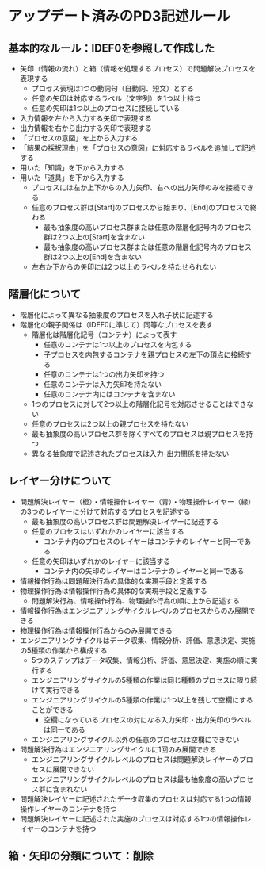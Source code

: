 ﻿# アップデート済みのPD3記述ルール

## 基本的なルール：IDEF0を参照して作成した
- 矢印（情報の流れ）と箱（情報を処理するプロセス）で問題解決プロセスを表現する
  - プロセス表現は1つの動詞句（自動詞、短文）とする
  - 任意の矢印は対応するラベル（文字列）を1つ以上持つ
  - 任意の矢印は1つ以上のプロセスに接続している
- 入力情報を左から入力する矢印で表現する
- 出力情報を右から出力する矢印で表現する
- 「プロセスの意図」を上から入力する
- 「結果の採択理由」を「プロセスの意図」に対応するラベルを追加して記述する
- 用いた「知識」を下から入力する
- 用いた「道具」を下から入力する
  - プロセスには左か上下からの入力矢印、右への出力矢印のみを接続できる
  - 任意のプロセス群は[Start]のプロセスから始まり、[End]のプロセスで終わる
    - 最も抽象度の高いプロセス群または任意の階層化記号内のプロセス群は2つ以上の[Start]を含まない
    - 最も抽象度の高いプロセス群または任意の階層化記号内のプロセス群は2つ以上の[End]を含まない
  - 左右か下からの矢印には2つ以上のラベルを持たせられない

## 階層化について
- 階層化によって異なる抽象度のプロセスを入れ子状に記述する
- 階層化の親子関係は（IDEF0に準じて）同等なプロセスを表す
  - 階層化は階層化記号（コンテナ）によって表す
    - 任意のコンテナは1つ以上のプロセスを内包する
    - 子プロセスを内包するコンテナを親プロセスの左下の頂点に接続する
    - 任意のコンテナは1つの出力矢印を持つ
    - 任意のコンテナは入力矢印を持たない
    - 任意のコンテナ内にはコンテナを含まない
  - 1つのプロセスに対して2つ以上の階層化記号を対応させることはできない
  - 任意のプロセスは2つ以上の親プロセスを持たない
  - 最も抽象度の高いプロセス群を除くすべてのプロセスは親プロセスを持つ
  - 異なる抽象度で記述されたプロセスは入力-出力関係を持たない

## レイヤー分けについて
- 問題解決レイヤー（橙）・情報操作レイヤー（青）・物理操作レイヤー（緑）の3つのレイヤーに分けて対応するプロセスを記述する
  - 最も抽象度の高いプロセス群は問題解決レイヤーに記述する
  - 任意のプロセスはいずれかのレイヤーに該当する
    - コンテナ内のプロセスのレイヤーはコンテナのレイヤーと同一である
  - 任意の矢印はいずれかのレイヤーに該当する
    - コンテナ内の矢印のレイヤーはコンテナのレイヤーと同一である
- 情報操作行為は問題解決行為の具体的な実現手段と定義する
- 物理操作行為は情報操作行為の具体的な実現手段と定義する
  - 問題解決行為、情報操作行為、物理操作行為の順に上から記述する
- 情報操作行為はエンジニアリングサイクルレベルのプロセスからのみ展開できる
- 物理操作行為は情報操作行為からのみ展開できる
- エンジニアリングサイクルはデータ収集、情報分析、評価、意思決定、実施の5種類の作業から構成する
  - 5つのステップはデータ収集、情報分析、評価、意思決定、実施の順に実行する
  - エンジニアリングサイクルの5種類の作業は同じ種類のプロセスに限り続けて実行できる
  - エンジニアリングサイクルの5種類の作業は1つ以上を残して空欄にすることができる
    - 空欄になっているプロセスの対になる入力矢印・出力矢印のラベルは同一である
  - エンジニアリングサイクル以外の任意のプロセスは空欄にできない
- 問題解決行為はエンジニアリングサイクルに1回のみ展開できる
  - エンジニアリングサイクルレベルのプロセスは問題解決レイヤーのプロセスに展開できない
  - エンジニアリングサイクルレベルのプロセスは最も抽象度の高いプロセス群に含まれない
- 問題解決レイヤーに記述されたデータ収集のプロセスは対応する1つの情報操作レイヤーのコンテナを持つ
- 問題解決レイヤーに記述された実施のプロセスは対応する1つの情報操作レイヤーのコンテナを持つ

## 箱・矢印の分類について：削除